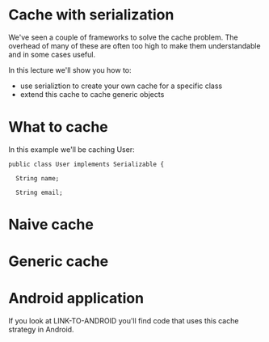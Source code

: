 # Cache with serialization

We've seen a couple of frameworks to solve the cache problem. The
overhead of many of these are often too high to make them
understandable and in some cases useful.

In this lecture we'll show you how to:
* use serializtion to create your own cache for a specific class
* extend this cache to cache generic objects

# What to cache

In this example we'll be caching User:

```public class User implements Serializable {```

```  String name;```

```  String email;```

# Naive cache

# Generic cache

# Android application

If you look at LINK-TO-ANDROID you'll find code that uses this cache
strategy in Android.

